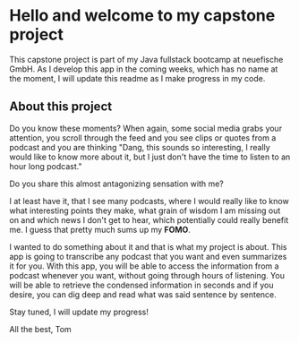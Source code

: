 # Hello and welcome to my capstone project
This capstone project is part of my Java fullstack bootcamp at neuefische GmbH.
As I develop this app in the coming weeks, which has no name at the moment, I will update this readme as I make progress in my code.

## About this project
Do you know these moments? When again, some social media grabs your attention, you scroll through the feed and you see clips or quotes from a podcast and you are thinking "Dang, this sounds so interesting, I really would like to know more about it, but I just don't have the time to listen to an hour long podcast."

Do you share this almost antagonizing sensation with me?

I at least have it, that I see many podcasts, where I would really like to know what interesting points they make, what grain of wisdom I am missing out on and which news I don't get to hear, which potentially could really benefit me. I guess that pretty much sums up my **FOMO**.

I wanted to do something about it and that is what my project is about. This app is going to transcribe any podcast that you want and even summarizes it for you.
With this app, you will be able to access the information from a podcast whenever you want, without going through hours of listening. You will be able to retrieve the condensed information in seconds and if you desire, you can dig deep and read what was said sentence by sentence.

Stay tuned, I will update my progress!


All the best,
Tom
